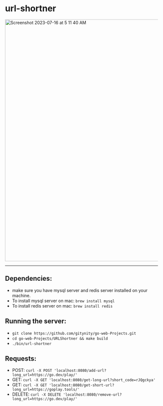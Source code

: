 # url-shortner

<img width="794" alt="Screenshot 2023-07-16 at 5 11 40 AM" src="https://github.com/gitynity/go-web-Projects/assets/23361845/29e0d851-456f-4af5-96fa-4b97c2b72125">

----------------------------------
## Dependencies:
- make sure you have mysql server and redis server installed on your machine.
- To install mysql server on mac: `brew install mysql`
- To install redis server on mac: `brew install redis`

## Running the server:
- `git clone https://github.com/gitynity/go-web-Projects.git`
- `cd go-web-Projects/URLShortner && make build`
- `./bin/url-shortner`

## Requests:
- POST: `curl -X POST 'localhost:8080/add-url?long_url=https://go.dev/play/'`
- GET: `curl -X GET 'localhost:8080/get-long-url?short_code=rJQgckya'`
- GET: `curl -X GET 'localhost:8080/get-short-url?long_url=https://goplay.tools/'`
- DELETE: `curl -X DELETE 'localhost:8080/remove-url?long_url=https://go.dev/play/'`
